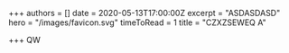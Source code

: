 +++
authors = []
date = 2020-05-13T17:00:00Z
excerpt = "ASDASDASD"
hero = "/images/favicon.svg"
timeToRead = 1
title = "CZXZSEWEQ A"

+++
QW